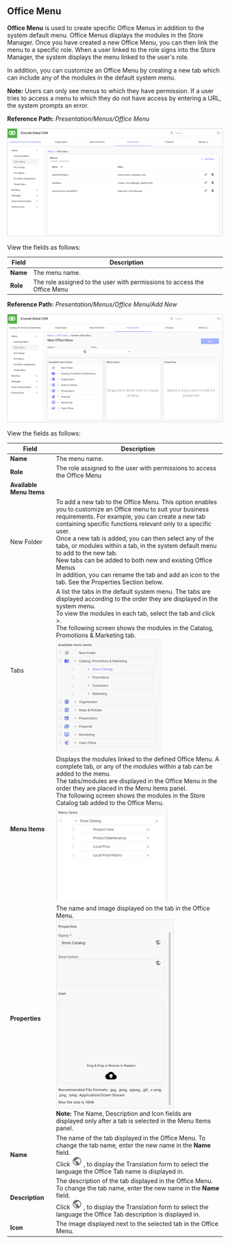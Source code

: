 ## Office Menu 

**Office Menu** is used to create specific Office Menus in addition to the system default menu. Office Menus displays the modules in the Store Manager. Once you have created a new Office Menu, you can then link the menu to a specific role. When a user linked to the role signs into the Store Manager, the system displays the menu linked to the user's role.

In addition, you can customize an Office Menu by creating a new tab which can include any of the modules in the default system menu.

**Note:** Users can only see menus to which they have permission. If a user tries to access a menu to which they do not have access by entering a URL, the system prompts an error.

**Reference Path:** *Presentation/Menus/Office Menu*

![Office Menu Screen](/Images/OfficeMenuScreen.png)

View the fields as follows:

|**Field**|**Description**|
|---------|----------|
|**Name**|The menu name.|
|**Role**|The role assigned to the user with permissions to access the Office Menu|

**Reference Path:** *Presentation/Menus/Office Menu/Add New*

![Office Menu Form](/Images/OfficeMenuForm.png)

View the fields as follows:

|**Field**|**Description**|
|---------|----------|
|**Name**|The menu name.|
|**Role**|The role assigned to the user with permissions to access the Office Menu|
|**Available Menu Items**||
|New Folder|To add a new tab to the Office Menu. This option enables you to customize an Office menu to suit your business requirements. For example, you can create a new tab containing specific functions relevant only to a specific user.<BR>Once a new tab is added, you can then select any of the tabs, or modules within a tab, in the system default menu to add to the new tab.<BR>New tabs can be added to both new and existing Office Menus<BR>In addition, you can rename the tab and add an icon to the tab. See the Properties Section below.|
|Tabs|A list the tabs in the default system menu. The tabs are displayed according to the order they are displayed in the system menu.<BR>To view the modules in each tab, select the tab and click >.<BR>The following screen shows the modules in the Catalog, Promotions & Marketing tab.<BR>![Catalog Modules](/Images/CatalogModules.png)|
|**Menu Items**|Displays the modules linked to the defined Office Menu. A complete tab, or any of the modules within a tab can be added to the menu.<BR>The tabs/modules are displayed in the Office Menu in the order they are placed in the Menu items panel.<BR>The following screen shows the modules in the Store Catalog tab added to the Office Menu.<BR>![Menu Items Store Catalog](/Images/MenuItemsStoreCatalog.png)|
|**Properties**|The name and image displayed on the tab in the Office Menu.<BR>![Properties](/Images/Properties.png)<BR>**Note:** The Name, Description and Icon fields are displayed only after a tab is selected in the Menu Items panel.|
|**Name**|The name of the tab displayed in the Office Menu. To change the tab name, enter the new name in the **Name** field.<BR>Click ![GLobe](/Images/Globe.png) , to display the Translation form to select the language the Office Tab name is displayed in.|
|**Description**|The description of the tab displayed in the Office Menu. To change the tab name, enter the new name in the **Name** field.<BR>Click ![GLobe](/Images/Globe.png) , to display the Translation form to select the language the Office Tab description is displayed in.|
|**Icon**|The image displayed next to the selected tab in the Office Menu.|